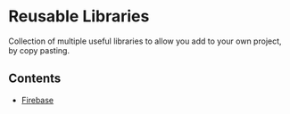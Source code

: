 # Reusable Libraries

Collection of multiple useful libraries to allow you add to your own project, by copy pasting. 

## Contents
  - [Firebase](https://github.com)
